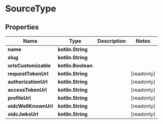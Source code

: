 
# SourceType

## Properties
Name | Type | Description | Notes
------------ | ------------- | ------------- | -------------
**name** | **kotlin.String** |  | 
**slug** | **kotlin.String** |  | 
**urlsCustomizable** | **kotlin.Boolean** |  | 
**requestTokenUrl** | **kotlin.String** |  |  [readonly]
**authorizationUrl** | **kotlin.String** |  |  [readonly]
**accessTokenUrl** | **kotlin.String** |  |  [readonly]
**profileUrl** | **kotlin.String** |  |  [readonly]
**oidcWellKnownUrl** | **kotlin.String** |  |  [readonly]
**oidcJwksUrl** | **kotlin.String** |  |  [readonly]



